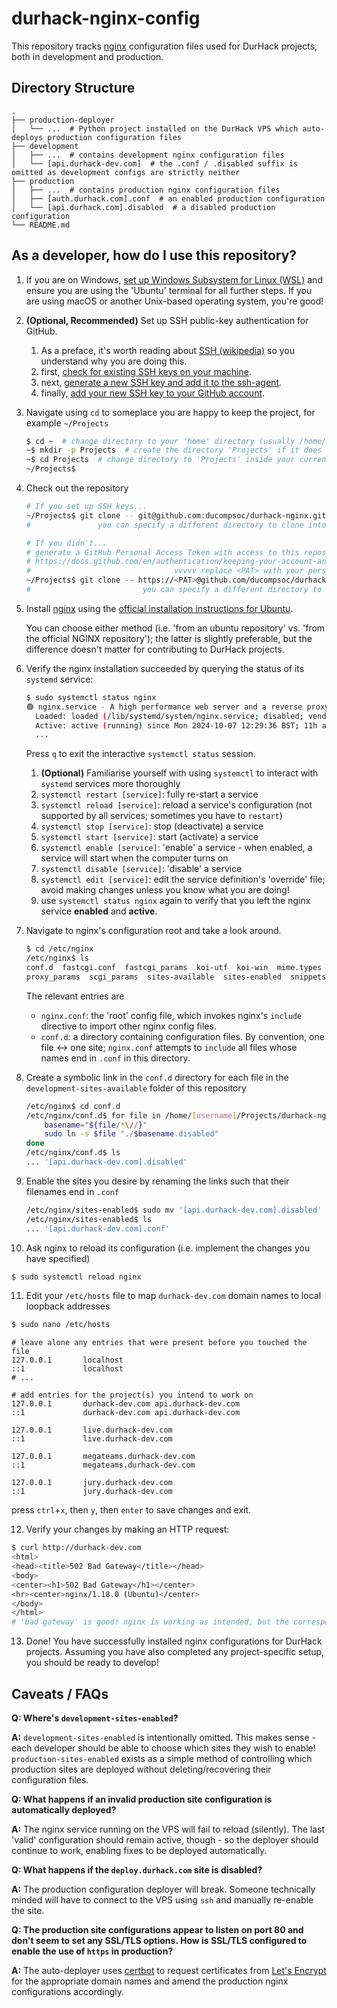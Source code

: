 # durhack-nginx-config

This repository tracks [nginx](https://nginx.org/en/) configuration files used for DurHack projects, both in development
and production. 

## Directory Structure
```text
.
├── production-deployer  
│   └── ...  # Python project installed on the DurHack VPS which auto-deploys production configuration files
├── development
│   ├── ...  # contains development nginx configuration files
│   └── [api.durhack-dev.com]  # the .conf / .disabled suffix is omitted as development configs are strictly neither
├── production
│   ├── ...  # contains production nginx configuration files 
│   ├── [auth.durhack.com].conf  # an enabled production configuration 
│   └── [api.durhack.com].disabled  # a disabled production configuration
└── README.md
```

## As a developer, how do I use this repository?

1. If you are on Windows, [set up Windows Subsystem for Linux (WSL)](https://learn.microsoft.com/en-us/windows/wsl/install)
   and ensure you are using the 'Ubuntu' terminal for all further steps.
   If you are using macOS or another Unix-based operating system, you're good!
2. **(Optional, Recommended)** Set up SSH public-key authentication for GitHub.
   1. As a preface, it's worth reading about [SSH (wikipedia)](https://en.wikipedia.org/wiki/Secure_Shell#Definition) 
      so you understand why you are doing this.
   2. first, [check for existing SSH keys on your machine](https://docs.github.com/en/authentication/connecting-to-github-with-ssh/checking-for-existing-ssh-keys).
   3. next, [generate a new SSH key and add it to the ssh-agent](https://docs.github.com/en/authentication/connecting-to-github-with-ssh/generating-a-new-ssh-key-and-adding-it-to-the-ssh-agent).
   4. finally, [add your new SSH key to your GitHub account](https://docs.github.com/en/authentication/connecting-to-github-with-ssh/adding-a-new-ssh-key-to-your-github-account).
3. Navigate using `cd` to someplace you are happy to keep the project, for example `~/Projects`
   ```bash
   $ cd ~  # change directory to your 'home' directory (usually /home/[username])
   ~$ mkdir -p Projects  # create the directory 'Projects' if it does not exist
   ~$ cd Projects  # change directory to 'Projects' inside your current working directory
   ~/Projects$
   ```
4. Check out the repository
   ```bash
   # If you set up SSH keys...
   ~/Projects$ git clone -- git@github.com:ducompsoc/durhack-nginx.git ./durhack-nginx  
   #               you can specify a different directory to clone into ^^^^^^^^^^^^^^^ 
   
   # If you didn't... 
   # generate a GitHub Personal Access Token with access to this repository:
   # https://docs.github.com/en/authentication/keeping-your-account-and-data-secure/managing-your-personal-access-tokens
   #                                vvvvv replace <PAT> with your personal access token
   ~/Projects$ git clone -- https://<PAT>@github.com/ducompsoc/durhack-nginx.git ./durhack-nginx  
   #                         you can specify a different directory to clone into ^^^^^^^^^^^^^^^ 
   ```
5. Install [nginx](https://nginx.org/en/) using the [official installation instructions for Ubuntu](https://docs.nginx.com/nginx/admin-guide/installing-nginx/installing-nginx-open-source/#installing-prebuilt-ubuntu-packages).
   
   You can choose either method (i.e. 'from an ubuntu repository' vs. 'from the official NGINX repository'); the latter
   is slightly preferable, but the difference doesn't matter for contributing to DurHack projects.
6. Verify the nginx installation succeeded by querying the status of its `systemd` service:
   ```bash
   $ sudo systemctl status nginx
   🟢 nginx.service - A high performance web server and a reverse proxy server
     Loaded: loaded (/lib/systemd/system/nginx.service; disabled; vendor preset: enabled)
     Active: active (running) since Mon 2024-10-07 12:29:36 BST; 11h ago
     ...
   ```
   Press `q` to exit the interactive `systemctl status` session.
   1. **(Optional)** Familiarise yourself with using `systemctl` to interact with `systemd` services more thoroughly
   2. `systemctl restart [service]`: fully re-start a service
   3. `systemctl reload [service]`: reload a service's configuration (not supported by all services; sometimes you have to `restart`)
   4. `systemctl stop [service]`: stop (deactivate) a service
   5. `systemctl start [service]`: start (activate) a service
   6. `systemctl enable [service]`: 'enable' a service - when enabled, a service will start when the computer turns on
   7. `systemctl disable [service]`: 'disable' a service
   8. `systemctl edit [service]`: edit the service definition's 'override' file; avoid making changes unless you know what you are doing!
   9. use `systemctl status nginx` again to verify that you left the nginx service **enabled** and **active**.
7. Navigate to nginx's configuration root and take a look around.
   ```bash
   $ cd /etc/nginx
   /etc/nginx$ ls
   conf.d  fastcgi.conf  fastcgi_params  koi-utf  koi-win  mime.types  modules-available  modules-enabled  nginx.conf  
   proxy_params  scgi_params  sites-available  sites-enabled  snippets  uwsgi_params  win-utf
   ```
   The relevant entries are 
     - `nginx.conf`: the 'root' config file, which invokes nginx's `include` directive to import other nginx config files.
     - `conf.d`: a directory containing configuration files. By convention, one file <-> one site; `nginx.conf` attempts 
       to `include` all files whose names end in `.conf` in this directory.
8. Create a symbolic link in the `conf.d` directory for each file in the `development-sites-available` folder
   of this repository
   ```bash
   /etc/nginx$ cd conf.d
   /etc/nginx/conf.d$ for file in /home/[username]/Projects/durhack-nginx/development/*; do
       basename="${file/*\//}"
       sudo ln -s $file "./$basename.disabled"
   done
   /etc/nginx/conf.d$ ls
   ... '[api.durhack-dev.com].disabled'
   ```
9. Enable the sites you desire by renaming the links such that their filenames end in `.conf`
   ```bash
   /etc/nginx/sites-enabled$ sudo mv '[api.durhack-dev.com].disabled' '[api.durhack-dev.com].conf'
   /etc/nginx/sites-enabled$ ls
   ... '[api.durhack-dev.com].conf'
   ```
10. Ask nginx to reload its configuration (i.e. implement the changes you have specified)
   ```bash
   $ sudo systemctl reload nginx
   ```
11. Edit your `/etc/hosts` file to map `durhack-dev.com` domain names to local loopback addresses
   ```bash
   $ sudo nano /etc/hosts
   ```
   ```text
   # leave alone any entries that were present before you touched the file
   127.0.0.1       localhost
   ::1             localhost
   # ...
   
   # add entries for the project(s) you intend to work on
   127.0.0.1       durhack-dev.com api.durhack-dev.com
   ::1             durhack-dev.com api.durhack-dev.com
   
   127.0.0.1       live.durhack-dev.com
   ::1             live.durhack-dev.com
   
   127.0.0.1       megateams.durhack-dev.com
   ::1             megateams.durhack-dev.com
   
   127.0.0.1       jury.durhack-dev.com
   ::1             jury.durhack-dev.com  
   ```
   press `ctrl`+`x`, then `y`, then `enter` to save changes and exit.
   
12. Verify your changes by making an HTTP request:
   ```bash
   $ curl http://durhack-dev.com 
   <html>
   <head><title>502 Bad Gateway</title></head>
   <body>
   <center><h1>502 Bad Gateway</h1></center>
   <hr><center>nginx/1.18.0 (Ubuntu)</center>
   </body>
   </html>
   # 'bad gateway' is good! nginx is working as intended, but the corresponding project's server isn't running yet
   ```
13. Done! You have successfully installed nginx configurations for DurHack projects. Assuming you have also completed
    any project-specific setup, you should be ready to develop!

## Caveats / FAQs

**Q: Where's `development-sites-enabled`?**

**A:** `development-sites-enabled` is intentionally omitted. 
This makes sense - each developer should be able to choose which sites they wish to enable!  
`production-sites-enabled` exists as a simple method of controlling which production sites are deployed without 
deleting/recovering their configuration files.

**Q: What happens if an invalid production site configuration is automatically deployed?**

**A:** The nginx service running on the VPS will fail to reload (silently). The last 'valid' configuration should remain
active, though - so the deployer should continue to work, enabling fixes to be deployed automatically. 

**Q: What happens if the `deploy.durhack.com` site is disabled?**

**A:** The production configuration deployer will break. Someone technically minded will have 
to connect to the VPS using `ssh` and manually re-enable the site. 

**Q: The production site configurations appear to listen on port 80 and don't seem to set any SSL/TLS options. How is 
SSL/TLS configured to enable the use of `https` in production?**

**A:** The auto-deployer uses [certbot](https://certbot.eff.org/) to request certificates from [Let's Encrypt](https://letsencrypt.org/)
for the appropriate domain names and amend the production nginx configurations accordingly.
